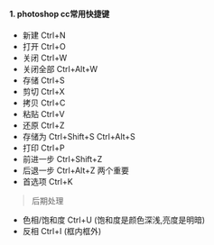 #### 1. photoshop cc常用快捷键
- 新建 Ctrl+N
- 打开 Ctrl+O
- 关闭 Ctrl+W
- 关闭全部 Ctrl+Alt+W
- 存储 Ctrl+S
- 剪切 Ctrl+X
- 拷贝 Ctrl+C
- 粘贴 Ctrl+V
- 还原 Ctrl+Z
- 存储为 Ctrl+Shift+S  Ctrl+Alt+S
- 打印 Ctrl+P
- 前进一步 Ctrl+Shift+Z
- 后退一步 Ctrl+Alt+Z   两个重要
- 首选项 Ctrl+K

> 后期处理

- 色相/饱和度  Ctrl+U  (饱和度是颜色深浅,亮度是明暗)
- 反相 Ctrl+I (框内框外)